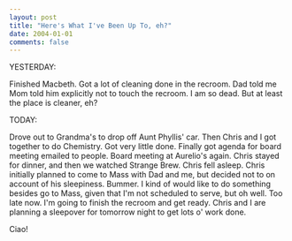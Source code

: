 ```yaml
---
layout: post
title: "Here's What I've Been Up To, eh?"
date: 2004-01-01
comments: false
---
```

YESTERDAY:




Finished Macbeth. Got a lot of cleaning done in the recroom. Dad told me Mom
told him explicitly not to touch the recroom. I am so dead. But at least the
place is cleaner, eh?




TODAY:




Drove out to Grandma's to drop off Aunt Phyllis' car. Then Chris and I got
together to do Chemistry. Got very little done. Finally got agenda for board
meeting emailed to people. Board meeting at Aurelio's again. Chris stayed for
dinner, and then we watched Strange Brew. Chris fell asleep. Chris initially
planned to come to Mass with Dad and me, but decided not to on account of his
sleepiness. Bummer. I kind of would like to do something besides go to Mass,
given that I'm not scheduled to serve, but oh well. Too late now. I'm going to
finish the recroom and get ready. Chris and I are planning a sleepover for
tomorrow night to get lots o' work done.




Ciao!
